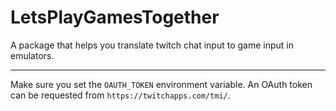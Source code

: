 # LetsPlayGamesTogether

A package that helps you translate twitch chat input to game input in emulators.
___
Make sure you set the `OAUTH_TOKEN` environment variable. An OAuth token can be requested from `https://twitchapps.com/tmi/`.
